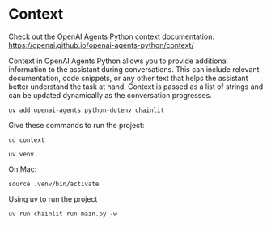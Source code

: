 # Context
Check out the OpenAI Agents Python context documentation:
https://openai.github.io/openai-agents-python/context/

Context in OpenAI Agents Python allows you to provide additional information to the assistant during conversations. This can include relevant documentation, code snippets, or any other text that helps the assistant better understand the task at hand. Context is passed as a list of strings and can be updated dynamically as the conversation progresses.
 
`uv add openai-agents python-dotenv chainlit`

Give these commands to run the project:

    cd context

    uv venv

On Mac:

    source .venv/bin/activate

Using uv to run the project

    uv run chainlit run main.py -w